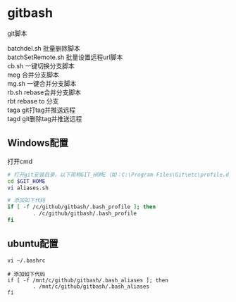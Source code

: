# gitbash
git脚本

batchdel.sh        批量删除脚本<br/>
batchSetRemote.sh  批量设置远程url脚本<br/>
cb.sh              一键切换分支脚本<br/>
meg                合并分支脚本<br/>
mg.sh              一键合并分支脚本<br/>
rb.sh              rebase合并分支脚本<br/>
rbt                rebase to 分支<br/>
taga               git打tag并推送远程<br/>
tagd               git删除tag并推送远程<br/>

## Windows配置

打开cmd

```bash
# 打开git安装目录，以下简称GIT_HOME（如：C:\Program Files\Git\etc\profile.d）
cd $GIT_HOME
vi aliases.sh

# 添加如下代码
if [ -f /c/github/gitbash/.bash_profile ]; then
        . /c/github/gitbash/.bash_profile
fi
```

## ubuntu配置

```shell
vi ~/.bashrc

# 添加如下代码
if [ -f /mnt/c/github/gitbash/.bash_aliases ]; then
        . /mnt/c/github/gitbash/.bash_aliases
fi
```